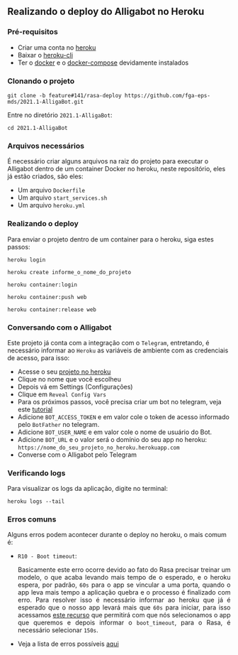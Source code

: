 ## Realizando o deploy do Alligabot no Heroku

### Pré-requisitos
- Criar uma conta no [heroku](https://dashboard.heroku.com/)
- Baixar o [heroku-cli](https://devcenter.heroku.com/articles/heroku-cli)
- Ter o [docker](https://docs.docker.com/get-docker/) e o [docker-compose](https://docs.docker.com/compose/) devidamente instalados

### Clonando o projeto

    git clone -b feature#141/rasa-deploy https://github.com/fga-eps-mds/2021.1-AlligaBot.git

Entre no diretório `2021.1-AlligaBot`:

    cd 2021.1-AlligaBot

### Arquivos necessários
É necessário criar alguns arquivos na raiz do projeto para executar o Alligabot dentro de um container Docker no heroku, neste repositório, eles já estão criados, são eles:
- Um arquivo `Dockerfile`
- Um arquivo `start_services.sh`
- Um arquivo `heroku.yml`

### Realizando o deploy
Para enviar o projeto dentro de um container para o heroku, siga estes passos:

    heroku login

    heroku create informe_o_nome_do_projeto

    heroku container:login

    heroku container:push web

    heroku container:release web

### Conversando com o Alligabot
Este projeto já conta com a integração com o `Telegram`, entretando, é necessário informar ao `Heroku` as variáveis de ambiente com as credenciais de acesso, para isso:
- Acesse o seu [projeto no heroku](https://dashboard.heroku.com/apps)
- Clique no nome que você escolheu
- Depois vá em Settings (Configurações)
- Clique em `Reveal Config Vars` 
- Para os próximos passos, você precisa criar um bot no telegram, veja este [tutorial](https://github.com/fga-eps-mds/2021.1-AlligaBot/blob/feature%23141%2Frasa-deploy/docs/tutoriais/Tutorial_Integracao_Rasa_com_Telegram.md)
- Adicione `BOT_ACCESS_TOKEN` e em valor cole o token de acesso informado pelo `BotFather` no telegram.
- Adicione `BOT_USER_NAME` e em valor cole o nome de usuário do Bot.
- Adicione `BOT_URL` e o valor será o domínio do seu app no heroku: `https://nome_do_seu_projeto_no_heroku.herokuapp.com`
- Converse com o Alligabot pelo Telegram 

### Verificando logs
Para visualizar os logs da aplicação, digite no terminal:

    heroku logs --tail

### Erros comuns
Alguns erros podem acontecer durante o deploy no heroku, o mais comum é:
- `R10 - Boot timeout`: <p align="justify">Basicamente este erro ocorre devido ao fato do Rasa precisar treinar um modelo, o que acaba levando mais tempo de o esperado, e o heroku espera, por padrão, `60s` para o app se vincular a uma porta, quando o app leva mais tempo a aplicação quebra e o processo é finalizado com erro. Para resolver isso é necessário informar ao heroku que já é esperado que o nosso app levará mais que `60s` para iniciar, para isso acessamos [este recurso](https://tools.heroku.support/limits/boot_timeout) que permitirá com que nós selecionamos o app que queremos e depois informar o `boot_timeout`, para o Rasa, é necessário selecionar `150s`.</p>
- Veja a lista de erros possíveis [aqui](https://devcenter.heroku.com/articles/error-codes)